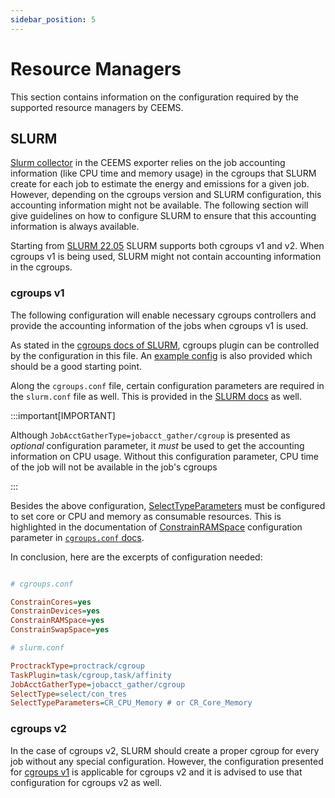 ```yaml
---
sidebar_position: 5
---
```


# Resource Managers

This section contains information on the configuration required by the supported
resource managers by CEEMS.

## SLURM

[Slurm collector](../components/ceems-exporter.md#slurm-collector) in the CEEMS exporter
relies on the job accounting information (like CPU time and memory usage) in the
cgroups that SLURM create for each job to estimate the energy and emissions for a
given job. However, depending on the cgroups version and SLURM configuration, this
accounting information might not be available. The following section will give guidelines
on how to configure SLURM to ensure that this accounting information is always available.

Starting from [SLURM 22.05](https://slurm.schedmd.com/archive/slurm-22.05.0/cgroups.html)
SLURM supports both cgroups v1 and v2. When cgroups v1 is being used, SLURM might not
contain accounting information in the cgroups.

### cgroups v1

The following configuration will enable necessary cgroups controllers and provide the
accounting information of the jobs when cgroups v1 is used.

As stated in the [cgroups docs of SLURM](https://slurm.schedmd.com/cgroup.conf.html),
cgroups plugin can be controlled by the configuration in this file. An
[example config](https://slurm.schedmd.com/cgroup.conf.html#OPT_/etc/slurm/cgroup.conf)
is also provided which should be a good starting point.

Along the `cgroups.conf` file, certain configuration parameters are required in the
`slurm.conf` file as well. This is provided in the
[SLURM docs](https://slurm.schedmd.com/cgroup.conf.html#OPT_/etc/slurm/slurm.conf) as
well.

:::important[IMPORTANT]

Although `JobAcctGatherType=jobacct_gather/cgroup` is presented as _optional_
configuration parameter, it _must_ be used to get the accounting information on CPU
usage. Without this configuration parameter, CPU time of the job will not be available
in the job's cgroups

:::

Besides the above configuration, [SelectTypeParameters](https://slurm.schedmd.com/slurm.conf.html#OPT_SelectTypeParameters)
must be configured to set core or CPU and memory as consumable resources. This is
highlighted in the documentation of [ConstrainRAMSpace](https://slurm.schedmd.com/cgroup.conf.html#OPT_ConstrainRAMSpace)
configuration parameter in [`cgroups.conf` docs](https://slurm.schedmd.com/cgroup.conf.html).

In conclusion, here are the excerpts of configuration needed:

```ini

# cgroups.conf

ConstrainCores=yes
ConstrainDevices=yes
ConstrainRAMSpace=yes
ConstrainSwapSpace=yes

```

```ini
# slurm.conf

ProctrackType=proctrack/cgroup
TaskPlugin=task/cgroup,task/affinity
JobAcctGatherType=jobacct_gather/cgroup 
SelectType=select/con_tres
SelectTypeParameters=CR_CPU_Memory # or CR_Core_Memory
```

### cgroups v2

In the case of cgroups v2, SLURM should create a proper cgroup for every job without any
special configuration. However, the configuration presented for [cgroups v1](#cgroups-v1)
is applicable for cgroups v2 and it is advised to use that configuration for cgroups v2
as well.
